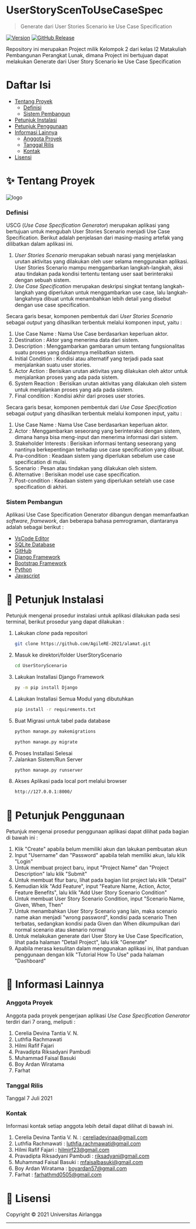 # UserStoryScenToUseCaseSpec
> Generate dari User Stories Scenario ke Use Case Specification

[![Version](https://badge.fury.io/gh/tterb%2FHyde.svg)]()
[![GitHub Release](https://img.shields.io/badge/release-1.0-blue)]()

Repository ini merupakan Project milik Kelompok 2 dari kelas I2 Matakuliah Pembangunan Perangkat Lunak, dimana Project ini bertujuan dapat melakukan Generate dari User Story Scenario ke Use Case Specification

# Daftar Isi
* [Tentang Proyek](#tentang-proyek)
  * [Definisi](#definisi)
  * [Sistem Pembangun](#sistem-pembangun)
* [Petunjuk Instalasi](#petunjuk-instalasi)
* [Petunjuk Penggunaan](#petunjuk-penggunaan)
* [Informasi Lainnya](#informasi-lainnya)
  * [Anggota Proyek](#anggota-proyek)
  * [Tanggal Rilis](#tanggal-rilis)
  * [Kontak](#kontak)
* [Lisensi](#lisensi)

<!-- TENTANG PROYEK -->
# ✨ Tentang Proyek 
![logo](https://user-images.githubusercontent.com/77656059/123859443-db02c380-d94e-11eb-9076-c1e4374d3d8f.png)
### Definisi
USCG (*Use Case Specification Generator*) merupakan aplikasi yang bertujuan untuk mengubah User Stories Scenario menjadi Use Case Specification. Berikut adalah penjelasan dari masing-masing artefak yang dilibatkan dalam aplikasi ini. 
1. *User Stories Scenario* merupakan sebuah narasi yang menjelaskan urutan aktivitas yang dilakukan oleh user selama menggunakan aplikasi. User Stories Scenario mampu menggambarkan langkah-langkah, aksi atau tindakan pada kondisi tertentu tentang user saat berinteraksi dengan sebuah sistem.
2. *Use Case Specification* merupakan deskripsi singkat tentang langkah-langkah yang diperlukan untuk menggambarkan use case, lalu langkah-langkahnya dibuat untuk menambahkan lebih detail yang disebut dengan use case specification.

Secara garis besar, komponen pembentuk dari *User Stories Scenario* sebagai *output* yang dihasilkan terbentuk melalui komponen input, yaitu :
1. Use Case Name : Nama Use Case berdasarkan keperluan aktor.
2. Destination : Aktor yang menerima data dari sistem.
3. Description : Menggambarkan gambaran umum tentang fungsionalitas suatu proses yang didalamnya melibatkan sistem.
4. Initial Condition : Kondisi atau alternatif yang terjadi pada saat menjalankan suatu user stories.
5. Actor Action : Berisikan urutan aktivitas yang dilakukan oleh aktor untuk menjalankan proses yang ada pada sistem.
6. System Reaction : Berisikan urutan aktivitas yang dilakukan oleh sistem untuk menjalankan proses yang ada pada sistem.
7. Final condition : Kondisi akhir dari proses user stories.

Secara garis besar, komponen pembentuk dari *Use Case Specification* sebagai *output* yang dihasilkan terbentuk melalui komponen input, yaitu :
1. Use Case Name : Nama Use Case berdasarkan keperluan aktor.
2. Actor : Menggambarkan seseorang yang berinteraksi dengan sistem, dimana hanya bisa meng-input dan menerima informasi dari sistem.
3. Stakeholder Interests : Berisikan informasi tentang seseorang yang nantinya berkepentingan terhadap use case specification yang dibuat.
4. Pra-condition : Keadaan sistem yang diperlukan sebelum use case specification di mulai.
5. Scenario : Pesan atau tindakan yang dilakukan oleh sistem.
6. Alternative : Berisikan model use case specification.
7. Post-condition : Keadaan sistem yang diperlukan setelah use case specification di akhiri.

### Sistem Pembangun
Aplikasi Use Case Specification Generator dibangun dengan memanfaatkan *software*, *framework*, dan beberapa bahasa pemrograman, diantaranya adalah sebagai berikut :
- [VsCode Editor](https://code.visualstudio.com/)
- [SQLite Database](https://www.sqlite.org/index.html)
- [GitHub](https://github.com/)
- [Django Framework](https://www.djangoproject.com/) 
- [Bootstrap Framework](https://getbootstrap.com/)
- [Python](https://www.python.org/)
- [Javascript](javascript.com)

# 🚀 Petunjuk Instalasi 
Petunjuk mengenai prosedur instalasi untuk aplikasi dilakukan pada sesi terminal, berikut prosedur yang dapat dilakukan :
1. Lakukan *clone* pada repositori
   ```sh
   git clone https://github.com/AgileRE-2021/alamat.git
   ```
2. Masuk ke direktori/folder UserStoryScenario
   ```sh
   cd UserStoryScenario
   ```
3. Lakukan Installasi Django Framework
   ```sh
   py -m pip install Django  
   ```
4. Lakukan Installasi Semua Modul yang dibutuhkan
   ```sh
   pip install -r requirements.txt
   ```
5. Buat Migrasi untuk tabel pada database
   ```sh
   python manage.py makemigrations  
   ```
   ```sh
   python manage.py migrate
   ```
6. Proses Installasi Selesai
7. Jalankan Sistem/Run Server
   ```sh
   python manage.py runserver  
   ```
8. Akses Aplikasi pada local port melalui browser
   ```sh
   http://127.0.0.1:8000/ 
   ```

# 📖 Petunjuk Penggunaan
Petunjuk mengenai prosedur penggunaan aplikasi dapat dilihat pada bagian di bawah ini :
1. Klik "Create" apabila belum memiliki akun dan lakukan pembuatan akun
2. Input "Username" dan "Password" apabila telah memiliki akun, lalu klik "Login"
3. Untuk membuat project baru, input "Project Name" dan "Project Description" lalu klik "Submit"
4. Untuk membuat fitur baru, lihat pada bagian list project lalu klik "Detail"
5. Kemudian klik "Add Feature", input "Feature Name, Action, Actor, Feature Benefits", lalu klik "Add User Story Scenario Condition"
6. Untuk membuat User Story Scenario Condition, input "Scenario Name, Given, When, Then"
7. Untuk menambahkan User Story Scenario yang lain, maka scenario name akan menjadi "wrong password", kondisi pada scenario Then terbatas, sedangkan kondisi pada Given dan When dikumpulkan dari normal scenario atau skenario normal
8. Untuk melakukan generate dari User Story ke Use Case Specification, lihat pada halaman "Detail Project", lalu klik "Generate" 
9. Apabila merasa kesulitan dalam menggunakan aplikasi ini, lihat panduan penggunaan dengan klik "Tutorial How To Use" pada halaman "Dashboard"

# 📌 Informasi Lainnya
### Anggota Proyek
Anggota pada proyek pengerjaan aplikasi *Use Case Specification Generator* terdiri dari 7 orang, meliputi :
1. Cerelia Devina Tantia V. N.
2. Luthfia Rachmawati
3. Hilmi Rafif Fajari
4. Pravadipta Riksadyani Pambudi
5. Muhammad Faisal Basuki
6. Boy Ardan Wiratama
7. Farhat		

### Tanggal Rilis 
Tanggal 7 Juli 2021

### Kontak 
Informasi kontak setiap anggota lebih detail dapat dilihat di bawah ini. 
1. Cerelia Devina Tantia V. N.    : cereliadevinaa@gmail.com
2. Luthfia Rachmawati             : luthfia.rachmawati@gmail.com
3. Hilmi Rafif Fajari             : hilmirf23@gmail.com
4. Pravadipta Riksadyani Pambudi  : riksadyani@gmail.com
5. Muhammad Faisal Basuki         : mfaisalbasuki@gmail.com
6. Boy Ardan Wiratama             : boyardan57@gmail.com
7. Farhat		                       : farhathmd0505@gmail.com

# 📝 Lisensi

Copyright © 2021 Universitas Airlangga

---
<br/>
